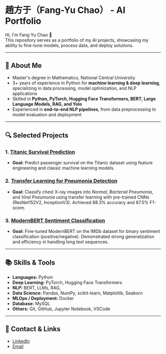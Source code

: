 # 趙方于（Fang-Yu Chao） - AI Portfolio

Hi, I'm Fang Yu Chao 👋 <br>
This repository serves as a portfolio of my AI projects, showcasing my ability to fine-tune models, process data, and deploy solutions.

---

## 🧠 About Me
- Master's degree in Mathematics, National Central University  
- 3+ years of experience in Python for **machine learning & deep learning**, specializing in data processing, model optimization, and NLP applications  
- Skilled in **Python, PyTorch, Hugging Face Transformers, BERT, Large Language Models, RAG, and Yolo**  
- Experienced in **end-to-end NLP pipelines**, from data preprocessing to model evaluation and deployment

---

## 🔍 Selected Projects
### 1. [Titanic Survival Prediction](https://github.com/FangYuC/titanic-survival-prediction)
- **Goal:** Predict passenger survival on the Titanic dataset using feature engineering and classic machine learning models.

### 2. [Transfer Learning for Pneumonia Detection](https://github.com/FangYuC/transfer-learning-pneumonia)
- **Goal:** Classify chest X-ray images into *Normal*, *Bacterial Pneumonia*, and *Viral Pneumonia* using transfer learning with pre-trained CNNs (ResNet152V2, InceptionV3). Achieved 88.3% accuracy and 87.5% F1-score.

### 3. [ModernBERT Sentiment Classification](https://github.com/FangYuC/modernbert-imdb)
   - **Goal:** Fine-tuned ModernBERT on the IMDb dataset for binary sentiment classification (positive/negative). Demonstrated strong generalization and efficiency in handling long text sequences.

---

## 📚 Skills & Tools
- **Languages:** Python  
- **Deep Learning:** PyTorch, Hugging Face Transformers  
- **NLP:** BERT, LLMs, RAG, 
- **Data Science:** Pandas, NumPy, scikit-learn, Matplotlib, Seaborn
- **MLOps / Deployment:** Docker
- **Database:** MySQL
- **Others:** Git, GitHub, Jupyter Notebook, VSCode

---

## 🚀 Contact & Links
- [LinkedIn](https://www.linkedin.com/in/fang-yu-chao-85643226a/)  
- [Email](c1239119@gmail.com)  
